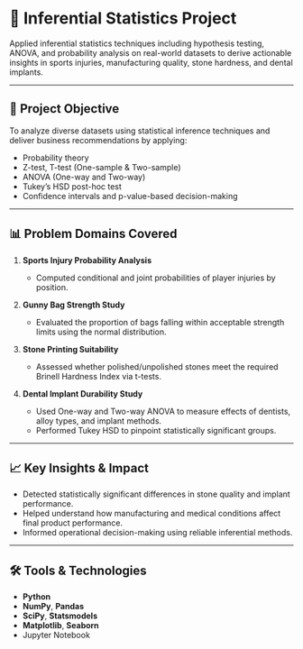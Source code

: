 # 🧪 Inferential Statistics Project

Applied inferential statistics techniques including hypothesis testing, ANOVA, and probability analysis on real-world datasets to derive actionable insights in sports injuries, manufacturing quality, stone hardness, and dental implants.

---

## 📌 Project Objective

To analyze diverse datasets using statistical inference techniques and deliver business recommendations by applying:

- Probability theory
- Z-test, T-test (One-sample & Two-sample)
- ANOVA (One-way and Two-way)
- Tukey’s HSD post-hoc test
- Confidence intervals and p-value-based decision-making

---

## 📊 Problem Domains Covered

1. **Sports Injury Probability Analysis**  
   - Computed conditional and joint probabilities of player injuries by position.

2. **Gunny Bag Strength Study**  
   - Evaluated the proportion of bags falling within acceptable strength limits using the normal distribution.

3. **Stone Printing Suitability**  
   - Assessed whether polished/unpolished stones meet the required Brinell Hardness Index via t-tests.

4. **Dental Implant Durability Study**  
   - Used One-way and Two-way ANOVA to measure effects of dentists, alloy types, and implant methods.
   - Performed Tukey HSD to pinpoint statistically significant groups.

---

## 📈 Key Insights & Impact

- Detected statistically significant differences in stone quality and implant performance.
- Helped understand how manufacturing and medical conditions affect final product performance.
- Informed operational decision-making using reliable inferential methods.

---

## 🛠️ Tools & Technologies

- **Python**
- **NumPy**, **Pandas**
- **SciPy**, **Statsmodels**
- **Matplotlib**, **Seaborn**
- Jupyter Notebook


